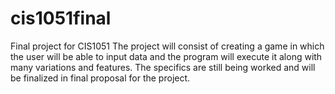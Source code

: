 # cis1051final
Final project for CIS1051
The project will consist of creating a game in which the user will be able to input data and the program will execute it along with many variations and features. The specifics are still being worked and will be finalized in final proposal for the project. 
